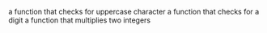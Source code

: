a function that checks for uppercase character
a function that checks for a digit
a function that multiplies two integers
